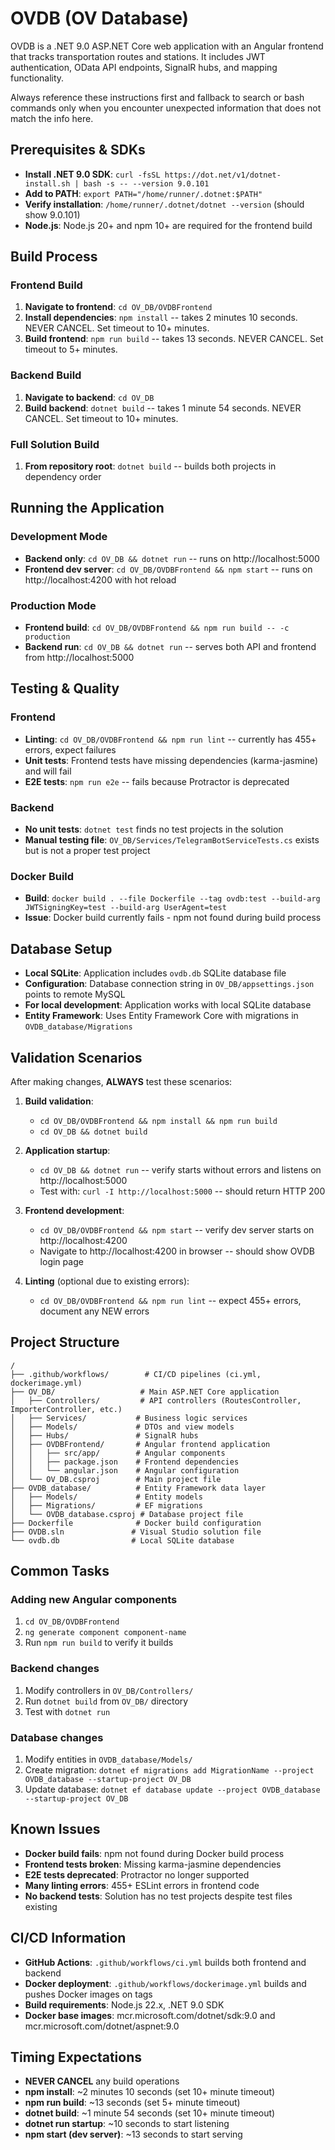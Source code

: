 # OVDB (OV Database)
OVDB is a .NET 9.0 ASP.NET Core web application with an Angular frontend that tracks transportation routes and stations. It includes JWT authentication, OData API endpoints, SignalR hubs, and mapping functionality.

Always reference these instructions first and fallback to search or bash commands only when you encounter unexpected information that does not match the info here.

## Prerequisites & SDKs
- **Install .NET 9.0 SDK**: `curl -fsSL https://dot.net/v1/dotnet-install.sh | bash -s -- --version 9.0.101`
- **Add to PATH**: `export PATH="/home/runner/.dotnet:$PATH"`
- **Verify installation**: `/home/runner/.dotnet/dotnet --version` (should show 9.0.101)
- **Node.js**: Node.js 20+ and npm 10+ are required for the frontend build

## Build Process
### Frontend Build
1. **Navigate to frontend**: `cd OV_DB/OVDBFrontend`
2. **Install dependencies**: `npm install` -- takes 2 minutes 10 seconds. NEVER CANCEL. Set timeout to 10+ minutes.
3. **Build frontend**: `npm run build` -- takes 13 seconds. NEVER CANCEL. Set timeout to 5+ minutes.

### Backend Build
1. **Navigate to backend**: `cd OV_DB`  
2. **Build backend**: `dotnet build` -- takes 1 minute 54 seconds. NEVER CANCEL. Set timeout to 10+ minutes.

### Full Solution Build
1. **From repository root**: `dotnet build` -- builds both projects in dependency order

## Running the Application
### Development Mode
- **Backend only**: `cd OV_DB && dotnet run` -- runs on http://localhost:5000
- **Frontend dev server**: `cd OV_DB/OVDBFrontend && npm start` -- runs on http://localhost:4200 with hot reload

### Production Mode
- **Frontend build**: `cd OV_DB/OVDBFrontend && npm run build -- -c production`
- **Backend run**: `cd OV_DB && dotnet run` -- serves both API and frontend from http://localhost:5000

## Testing & Quality
### Frontend
- **Linting**: `cd OV_DB/OVDBFrontend && npm run lint` -- currently has 455+ errors, expect failures
- **Unit tests**: Frontend tests have missing dependencies (karma-jasmine) and will fail
- **E2E tests**: `npm run e2e` -- fails because Protractor is deprecated

### Backend
- **No unit tests**: `dotnet test` finds no test projects in the solution
- **Manual testing file**: `OV_DB/Services/TelegramBotServiceTests.cs` exists but is not a proper test project

### Docker Build
- **Build**: `docker build . --file Dockerfile --tag ovdb:test --build-arg JWTSigningKey=test --build-arg UserAgent=test`
- **Issue**: Docker build currently fails - npm not found during build process

## Database Setup
- **Local SQLite**: Application includes `ovdb.db` SQLite database file
- **Configuration**: Database connection string in `OV_DB/appsettings.json` points to remote MySQL
- **For local development**: Application works with local SQLite database
- **Entity Framework**: Uses Entity Framework Core with migrations in `OVDB_database/Migrations`

## Validation Scenarios
After making changes, **ALWAYS** test these scenarios:

1. **Build validation**: 
   - `cd OV_DB/OVDBFrontend && npm install && npm run build`
   - `cd OV_DB && dotnet build`
   
2. **Application startup**:
   - `cd OV_DB && dotnet run` -- verify starts without errors and listens on http://localhost:5000
   - Test with: `curl -I http://localhost:5000` -- should return HTTP 200

3. **Frontend development**:
   - `cd OV_DB/OVDBFrontend && npm start` -- verify dev server starts on http://localhost:4200
   - Navigate to http://localhost:4200 in browser -- should show OVDB login page

4. **Linting** (optional due to existing errors):
   - `cd OV_DB/OVDBFrontend && npm run lint` -- expect 455+ errors, document any NEW errors

## Project Structure
```
/
├── .github/workflows/        # CI/CD pipelines (ci.yml, dockerimage.yml)
├── OV_DB/                   # Main ASP.NET Core application
│   ├── Controllers/         # API controllers (RoutesController, ImporterController, etc.)
│   ├── Services/           # Business logic services
│   ├── Models/             # DTOs and view models  
│   ├── Hubs/               # SignalR hubs
│   ├── OVDBFrontend/       # Angular frontend application
│   │   ├── src/app/        # Angular components
│   │   ├── package.json    # Frontend dependencies
│   │   └── angular.json    # Angular configuration
│   └── OV_DB.csproj        # Main project file
├── OVDB_database/          # Entity Framework data layer
│   ├── Models/             # Entity models
│   ├── Migrations/         # EF migrations
│   └── OVDB_database.csproj # Database project file
├── Dockerfile              # Docker build configuration
├── OVDB.sln               # Visual Studio solution file
└── ovdb.db                # Local SQLite database
```

## Common Tasks
### Adding new Angular components
1. `cd OV_DB/OVDBFrontend`
2. `ng generate component component-name`
3. Run `npm run build` to verify it builds

### Backend changes  
1. Modify controllers in `OV_DB/Controllers/`
2. Run `dotnet build` from `OV_DB/` directory
3. Test with `dotnet run`

### Database changes
1. Modify entities in `OVDB_database/Models/`
2. Create migration: `dotnet ef migrations add MigrationName --project OVDB_database --startup-project OV_DB`
3. Update database: `dotnet ef database update --project OVDB_database --startup-project OV_DB`

## Known Issues
- **Docker build fails**: npm not found during Docker build process
- **Frontend tests broken**: Missing karma-jasmine dependencies
- **E2E tests deprecated**: Protractor no longer supported
- **Many linting errors**: 455+ ESLint errors in frontend code
- **No backend tests**: Solution has no test projects despite test files existing

## CI/CD Information
- **GitHub Actions**: `.github/workflows/ci.yml` builds both frontend and backend
- **Docker deployment**: `.github/workflows/dockerimage.yml` builds and pushes Docker images on tags
- **Build requirements**: Node.js 22.x, .NET 9.0 SDK
- **Docker base images**: mcr.microsoft.com/dotnet/sdk:9.0 and mcr.microsoft.com/dotnet/aspnet:9.0

## Timing Expectations
- **NEVER CANCEL** any build operations
- **npm install**: ~2 minutes 10 seconds (set 10+ minute timeout)  
- **npm run build**: ~13 seconds (set 5+ minute timeout)
- **dotnet build**: ~1 minute 54 seconds (set 10+ minute timeout)
- **dotnet run startup**: ~10 seconds to start listening
- **npm start (dev server)**: ~13 seconds to start serving